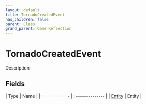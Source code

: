 ```yaml
---
layout: default
title: TornadoCreatedEvent
has_children: false
parent: Class
grand_parent: Game Reflection
---
```

# TornadoCreatedEvent
Description 

## Fields
| Type | Name |
|:------------ - | : -------------- |
| [Entity](game-reflection/classes/entity.md) | Entity |
